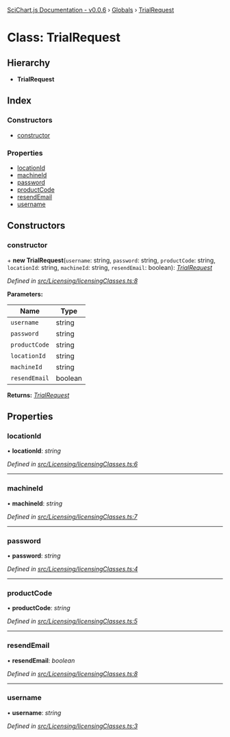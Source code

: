 [SciChart.js Documentation - v0.0.6](../README.md) › [Globals](../globals.md) › [TrialRequest](trialrequest.md)

# Class: TrialRequest

## Hierarchy

* **TrialRequest**

## Index

### Constructors

* [constructor](trialrequest.md#constructor)

### Properties

* [locationId](trialrequest.md#locationid)
* [machineId](trialrequest.md#machineid)
* [password](trialrequest.md#password)
* [productCode](trialrequest.md#productcode)
* [resendEmail](trialrequest.md#resendemail)
* [username](trialrequest.md#username)

## Constructors

###  constructor

\+ **new TrialRequest**(`username`: string, `password`: string, `productCode`: string, `locationId`: string, `machineId`: string, `resendEmail`: boolean): *[TrialRequest](trialrequest.md)*

*Defined in [src/Licensing/licensingClasses.ts:8](https://github.com/ABTSoftware/SciChart.Dev/blob/46671d21ce/Web/src/SciChart/src/Licensing/licensingClasses.ts#L8)*

**Parameters:**

Name | Type |
------ | ------ |
`username` | string |
`password` | string |
`productCode` | string |
`locationId` | string |
`machineId` | string |
`resendEmail` | boolean |

**Returns:** *[TrialRequest](trialrequest.md)*

## Properties

###  locationId

• **locationId**: *string*

*Defined in [src/Licensing/licensingClasses.ts:6](https://github.com/ABTSoftware/SciChart.Dev/blob/46671d21ce/Web/src/SciChart/src/Licensing/licensingClasses.ts#L6)*

___

###  machineId

• **machineId**: *string*

*Defined in [src/Licensing/licensingClasses.ts:7](https://github.com/ABTSoftware/SciChart.Dev/blob/46671d21ce/Web/src/SciChart/src/Licensing/licensingClasses.ts#L7)*

___

###  password

• **password**: *string*

*Defined in [src/Licensing/licensingClasses.ts:4](https://github.com/ABTSoftware/SciChart.Dev/blob/46671d21ce/Web/src/SciChart/src/Licensing/licensingClasses.ts#L4)*

___

###  productCode

• **productCode**: *string*

*Defined in [src/Licensing/licensingClasses.ts:5](https://github.com/ABTSoftware/SciChart.Dev/blob/46671d21ce/Web/src/SciChart/src/Licensing/licensingClasses.ts#L5)*

___

###  resendEmail

• **resendEmail**: *boolean*

*Defined in [src/Licensing/licensingClasses.ts:8](https://github.com/ABTSoftware/SciChart.Dev/blob/46671d21ce/Web/src/SciChart/src/Licensing/licensingClasses.ts#L8)*

___

###  username

• **username**: *string*

*Defined in [src/Licensing/licensingClasses.ts:3](https://github.com/ABTSoftware/SciChart.Dev/blob/46671d21ce/Web/src/SciChart/src/Licensing/licensingClasses.ts#L3)*
